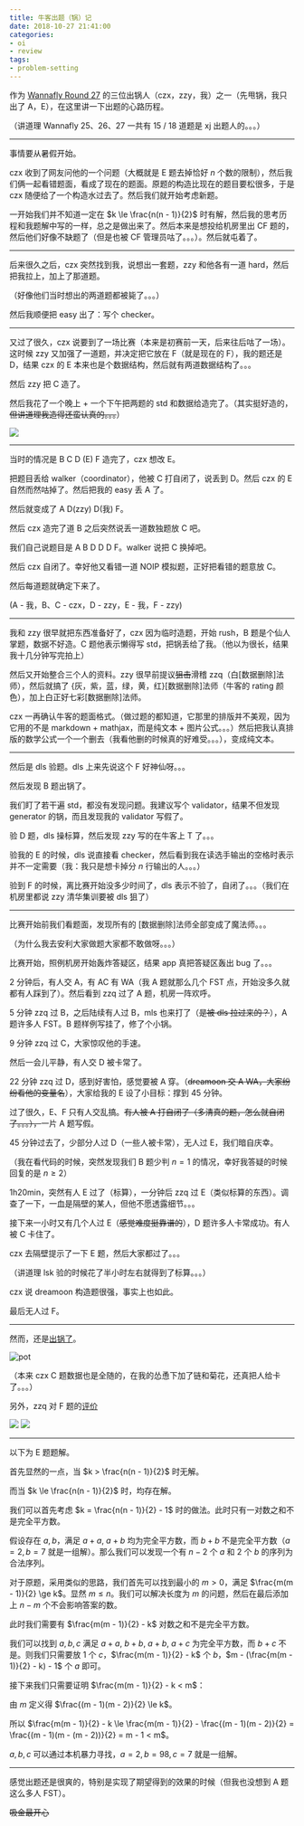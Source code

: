 ```yaml
---
title: 牛客出题（锅）记
date: 2018-10-27 21:41:00
categories:
- oi
- review
tags:
- problem-setting
---
```


作为 [Wannafly Round 27](https://www.nowcoder.com/acm/contest/215) 的三位出锅人（czx，zzy，我）之一（先甩锅，我只出了 A，E），在这里讲一下出题的心路历程。

（讲道理 Wannafly 25、26、27 一共有 15 / 18 道题是 xj 出题人的。。。）

<!-- more -->

---

事情要从暑假开始。

czx 收到了网友问他的一个问题（大概就是 E 题去掉恰好 $n$ 个数的限制），然后我们俩一起看错题面，看成了现在的题面。原题的构造比现在的题目要松很多，于是 czx 随便给了一个构造水过去了。然后我们就开始考虑新题。

一开始我们并不知道一定在 $k \le \frac{n(n - 1)}{2}$ 时有解，然后我的思考历程和我题解中写的一样，总之是做出来了。然后本来是想投给机房里出 CF 题的，然后他们好像不缺题了（但是也被 CF 管理员咕了。。。）。然后就屯着了。

---

后来很久之后，czx 突然找到我，说想出一套题，zzy 和他各有一道 hard，然后把我拉上，加上了那道题。

（好像他们当时想出的两道题都被毙了。。。）

然后我顺便把 easy 出了：写个 checker。

---

又过了很久，czx 说要到了一场比赛（本来是初赛前一天，后来往后咕了一场）。这时候 zzy 又加强了一道题，并决定把它放在 F（就是现在的 F），我的题还是 D，结果 czx 的 E 本来也是个数据结构，然后就有两道数据结构了。。。

然后 zzy 把 C 造了。

然后我花了一个晚上 + 一个下午把两题的 std 和数据给造完了。（其实挺好造的，~~但讲道理我造得还蛮认真的。。。~~）

![](/images/nowcoder27-1.png)

---

当时的情况是 B C D (E) F 造完了，czx 想改 E。

把题目丢给 walker（coordinator），他被 C 打自闭了，说丢到 D。然后 czx 的 E 自然而然咕掉了。然后把我的 easy 丢 A 了。

然后就变成了 A D(zzy) D(我) F。

然后 czx 造完了道 B 之后突然说丢一道数独题放 C 吧。

我们自己说题目是 A B D D D F。walker 说把 C 换掉吧。

然后 czx 自闭了。幸好他又看错一道 NOIP 模拟题，正好把看错的题意放 C。

然后每道题就确定下来了。

(A - 我，B、C - czx，D - zzy，E - 我，F - zzy)

---

我和 zzy 很早就把东西准备好了，czx 因为临时造题，开始 rush，B 题是个仙人掌题，数据不好造。C 题他表示懒得写 std，把锅丢给了我。（他以为很长，结果我十几分钟写完拍上）

然后又开始整合三个人的资料。zzy 很早前提议~~狙击~~滑稽 zzq（白[数据删除]法师），然后就搞了 {灰，紫，蓝，绿，黄，红}[数据删除]法师（牛客的 rating 颜色），加上白正好七彩[数据删除]法师。

czx 一再确认牛客的题面格式。（做过题的都知道，它那里的排版并不美观，因为它用的不是 markdown + mathjax，而是纯文本 + 图片公式。。。）然后把我认真排版的数学公式一个一个删去（我看他删的时候真的好难受。。。），变成纯文本。

---

然后是 dls 验题。dls 上来先说这个 F 好神仙呀。。。

然后发现 B 题出锅了。

我们盯了若干遍 std，都没有发现问题。我建议写个 validator，结果不但发现 generator 的锅，而且发现我的 validator 写假了。

验 D 题，dls 操标算，然后发现 zzy 写的在牛客上 T 了。。。

验我的 E 的时候，dls 说直接看 checker，然后看到我在读选手输出的空格时表示并不一定需要（我：我只是想卡掉分 $n$ 行输出的人。。。）

验到 F 的时候，离比赛开始没多少时间了，dls 表示不验了，自闭了。。。（我们在机房里都说 zzy 清华集训要被 dls 狙了）

---

比赛开始前我们看题面，发现所有的 [数据删除]法师全部变成了魔法师。。。

（为什么我去安利大家做题大家都不敢做呀。。。）

比赛开始，照例机房开始轰炸答疑区，结果 app 真把答疑区轰出 bug 了。。。

2 分钟后，有人交 A，有 AC 有 WA（我 A 题就那么几个 FST 点，开始没多久就都有人踩到了）。然后看到 zzq 过了 A 题，机房一阵欢呼。

5 分钟 zzq 过 B，之后陆续有人过 B，mls 也来打了（~~是被 dls 拉过来的？~~），A 题许多人 FST。B 题样例写挂了，修了个小锅。

9 分钟 zzq 过 C，大家惊叹他的手速。

然后一会儿平静，有人交 D 被卡常了。

22 分钟 zzq 过 D，感到好害怕，感觉要被 A 穿。（~~dreamoon 交 A WA，大家纷纷看他的变量名~~），大家给我的 E 设了小目标：撑到 45 分钟。

过了很久，E、F 只有人交乱搞。~~有人被 A 打自闭了（多清真的题，怎么就自闭了。。。），~~一片 A 题写假。

45 分钟过去了，少部分人过 D（一些人被卡常），无人过 E，我们暗自庆幸。

（我在看代码的时候，突然发现我们 B 题少判 $n = 1$ 的情况，幸好我答疑的时候回复的是 $n \ge 2$）

1h20min，突然有人 E 过了（标算），一分钟后 zzq 过 E（类似标算的东西）。调查了一下，一血是隔壁的某人，但他不愿透露细节。。。

接下来一小时又有几个人过 E（~~感觉难度挺靠谱的~~），D 题许多人卡常成功。有人被 C 卡住了。

czx 去隔壁提示了一下 E 题，然后大家都过了。。。

（讲道理 lsk 验的时候花了半小时左右就得到了标算。。。）

czx 说 dreamoon 构造题很强，事实上也如此。

最后无人过 F。

---

然而，还是[出锅了]([https://www.nowcoder.com/discuss/136727?type=101&order=0&pos=1&page=0])。

![pot](/images/nowcoder27-2.png)

（本来 czx C 题数据也是全随的，在我的怂恿下加了链和菊花，还真把人给卡了。。。）

另外，zzq 对 F 题的[评价](https://www.nowcoder.com/acm/contest/view-submission?submissionId=36660237)

![](/images/nowcoder27-3.png)
![](/images/nowcoder27-4.png)

---

以下为 E 题题解。

首先显然的一点，当 $k > \frac{n(n - 1)}{2}$ 时无解。

而当 $k \le \frac{n(n - 1)}{2}$ 时，均存在解。

我们可以首先考虑 $k = \frac{n(n - 1)}{2} - 1$ 时的做法。此时只有一对数之和不是完全平方数。

假设存在 $a, b$，满足 $a + a$, $a + b$ 均为完全平方数，而 $b + b$ 不是完全平方数（$a = 2, b = 7$ 就是一组解）。那么我们可以发现一个有 $n - 2$ 个 $a$ 和 $2$ 个 $b$ 的序列为合法序列。

对于原题，采用类似的思路，我们首先可以找到最小的 $m > 0$，满足 $\frac{m(m - 1)}{2} \ge k$。显然 $m \le n$。我们可以解决长度为 $m$ 的问题，然后在最后添加上 $n - m$ 个不会影响答案的数。

此时我们需要有 $\frac{m(m - 1)}{2} - k$ 对数之和不是完全平方数。

我们可以找到 $a, b, c$ 满足 $a + a$, $b + b$, $a + b$, $a + c$ 为完全平方数，而 $b + c$ 不是。则我们只需要放 $1$ 个 $c$，$\frac{m(m - 1)}{2} - k$ 个 $b$，$m - (\frac{m(m - 1)}{2} - k) - 1$ 个 $a$ 即可。

接下来我们只需要证明 $\frac{m(m - 1)}{2} - k < m$：

由 $m$ 定义得 $\frac{(m - 1)(m - 2)}{2} \le k$。

所以 $\frac{m(m - 1)}{2} - k \le \frac{m(m - 1)}{2} - \frac{(m - 1)(m - 2)}{2} = \frac{(m - 1)(m - (m - 2))}{2} = m - 1 < m$。

$a, b, c$ 可以通过本机暴力寻找，$a = 2, b = 98, c = 7$ 就是一组解。

---

感觉出题还是很爽的，特别是实现了期望得到的效果的时候（但我也没想到 A 题这么多人 FST）。

~~吸金最开心~~
